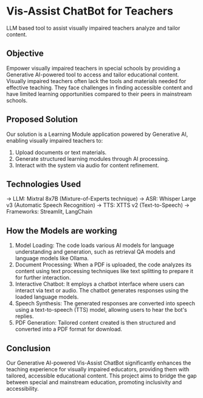 # Vis-Assist ChatBot for Teachers
LLM based tool to assist visually impaired teachers analyze and tailor content.

## Objective
Empower visually impaired teachers in special schools by providing a Generative AI-powered tool to access and tailor educational content.
Visually impaired teachers often lack the tools and materials needed for effective teaching. They face challenges in finding accessible content and have limited learning opportunities compared to their peers in mainstream schools.

## Proposed Solution
Our solution is a Learning Module application powered by Generative AI, enabling visually impaired teachers to:

1) Upload documents or text materials.
2) Generate structured learning modules through AI processing.
3) Interact with the system via audio for content refinement.

## Technologies Used
-> LLM: Mixtral 8x7B (Mixture-of-Experts technique)
-> ASR: Whisper Large v3 (Automatic Speech Recognition)
-> TTS: XTTS v2 (Text-to-Speech)
-> Frameworks: Streamlit, LangChain

## How the Models are working
1) Model Loading: The code loads various AI models for language understanding and generation, such as retrieval QA models and language models like Ollama.
2) Document Processing: When a PDF is uploaded, the code analyzes its content using text processing techniques like text splitting to prepare it for further interaction.
3) Interactive Chatbot: It employs a chatbot interface where users can interact via text or audio. The chatbot generates responses using the loaded language models.
4) Speech Synthesis: The generated responses are converted into speech using a text-to-speech (TTS) model, allowing users to hear the bot's replies.
5) PDF Generation: Tailored content created is then structured and converted into a PDF format for download.

## Conclusion

Our Generative AI-powered Vis-Assist ChatBot significantly enhances the teaching experience for visually impaired educators, providing them with tailored, accessible educational content. This project aims to bridge the gap between special and mainstream education, promoting inclusivity and accessibility.


